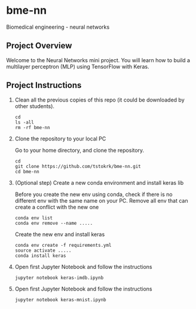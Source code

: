 # bme-nn
Biomedical engineering - neural networks
## Project Overview

Welcome to the Neural Networks mini project. You will learn how to build a multilayer perceptron (MLP) using TensorFlow with Keras.

## Project Instructions

1. Clean all the previous copies of this repo (it could be downloaded by other students).

    ```
    cd
    ls -all
    rm -rf bme-nn
    ```

2. Clone the repository to your local PC

    Go to your home directory, and clone the repository.
    ```
    cd
    git clone https://github.com/tstokrk/bme-nn.git
    cd bme-nn
    ```

3. (Optional step) Create a new conda environment and install keras lib

    Before you create the new env using conda, check if there is no different env with the same name on your PC. Remove all env that can create a conflict with the new one

    ```
    conda env list
    conda env remove --name .....
    ```

    Create the new env and install keras

    ```
    conda env create -f requirements.yml
    source activate .....
    conda install keras
    ```


4. Open first Jupyter Notebook and follow the instructions
	
    ```
    jupyter notebook keras-imdb.ipynb
    ```

5. Open first Jupyter Notebook and follow the instructions
	
    ```
    jupyter notebook keras-mnist.ipynb
    ```
  
